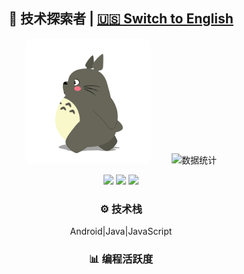 <div align="center">

## 🚀 技术探索者 | [🇺🇸 Switch to English](./README_en.md)  

<img src="longmao.gif" width=200 style="border-radius:10px;margin-right:30px"> ![数据统计](https://github-readme-stats-sigma-five.vercel.app/api?username=ispace-top&show_icons=true&theme=synthwave&count_private=true)

[![](https://komarev.com/ghpvc/?username=ispace-top&color=brightgreen&label=%20%20%20👁%20%E6%B5%8F%E8%A7%88%20%20%20)](https://github.com/isace-top)
[![](https://img.shields.io/badge/🌐_博客-www.ispace.top-brightgreen)](https://www.isapce.top)
[![](https://img.shields.io/badge/✉️_wapedkj@sina.com-blue?logo=gmail)](mailto:wapedkj@sina.com)

### ⚙️  技术栈   
Android|Java|JavaScript

### 📊  编程活跃度  
<!--START_SECTION:waka--> 

<!--END_SECTION:waka-->

</div> 
